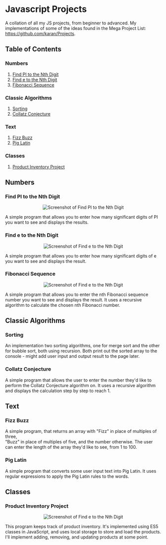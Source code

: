 # Javascript Projects
A collation of all my JS projects, from beginner to advanced. My implementations of some of the ideas found in the Mega Project List: https://github.com/karan/Projects.

## Table of Contents
### Numbers
1. [Find PI to the Nth Digit](https://github.com/joanncholland/javascript-mega-project-list#find-e-to-the-nth-digit)
2. [Find e to the Nth Digit](https://github.com/joanncholland/javascript-mega-project-list#find-e-to-the-nth-digit)
3. [Fibonacci Sequence](https://github.com/joanncholland/javascript-mega-project-list#fibonacci-sequence)
### Classic Algorithms
1. [Sorting](https://github.com/joanncholland/javascript-mega-project-list#sorting)
2. [Collatz Conjecture](https://github.com/joanncholland/javascript-mega-project-list#collatz-conjecture)

### Text
1. [Fizz Buzz](https://github.com/joanncholland/javascript-mega-project-list#fizz-buzz)
2. [Pig Latin](https://github.com/joanncholland/javascript-mega-project-list#pig-latin)

### Classes
1. [Product Inventory Project](https://github.com/joanncholland/javascript-mega-project-list#product-inventory-project)


## Numbers
### Find PI to the Nth Digit
<p align="center">
<img alt="Screenshot of Find PI to the Nth Digit" src="https://github.com/joanncholland/javascript-projects/blob/master/Assets/Screenshots/find-pi-to-the-nth-digit-result.png">
</p>
A simple program that allows you to enter how many significant digits of PI you want to see and displays the results.

### Find e to the Nth Digit
<p align="center">
<img alt="Screenshot of Find e to the Nth Digit" src="https://github.com/joanncholland/javascript-projects/blob/master/Assets/Screenshots/find-e-to-the-nth-digit-result.png">
</p>
A simple program that allows you to enter how many significant digits of e you want to see and displays the result.

### Fibonacci Sequence
<p align="center">
<img alt="Screenshot of Find e to the Nth Digit" src="https://github.com/joanncholland/javascript-projects/blob/master/Assets/Screenshots/fibonacci-sequence-result.png">
</p>
A simple program that allows you to enter the nth Fibonacci sequence number you want to see and displays the result. It uses a recursive algorithm to calculate the chosen nth Fibonacci number.


## Classic Algorithms
### Sorting
An implementation two sorting algorithms, one for merge sort and the other for bubble sort, both using recursion. Both print out the sorted array to the console - might add user input and output result to the page later.

### Collatz Conjecture
A simple program that allows the user to enter the number they'd like to perform the Collatz Conjecture algorithm on. It uses a recursive algorithm and displays the calculation step by step to reach 1.

## Text
### Fizz Buzz
A simple program, that returns an array with "Fizz" in place of multiples of three,  
"Buzz" in place of multiples of five, and the number otherwise. The user can enter 
the length of the array they'd like to see, from 1 to 100.

### Pig Latin
A simple program that converts some user input text into Pig Latin. It uses regular expressions to apply the Pig Latin rules to the words.

## Classes
### Product Inventory Project
<p align="center">
<img alt="Screenshot of Find e to the Nth Digit" src="https://github.com/joanncholland/javascript-projects/blob/master/Assets/Screenshots/product-inventory-project.png">
</p>
This program keeps track of product inventory. It's implemented using ES5 classes in JavaScript, and uses local storage to store and load the products. I'll implement adding, removing, and updating products at some point.
